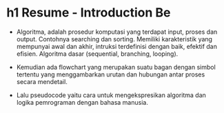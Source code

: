 # h1 Resume - Introduction Be



- Algoritma, adalah prosedur komputasi yang terdapat input, proses dan output. Contohnya searching dan sorting. Memiliki karakteristik yang mempunyai awal dan akhir, 
intruksi terdefinisi dengan baik, efektif dan efisien. Algoritma dasar (sequential, branching, looping).

- Kemudian ada flowchart yang merupakan suatu bagan dengan simbol tertentu yang menggambarkan urutan dan hubungan antar proses secara mendetail. 

- Lalu pseudocode yaitu cara untuk mengekspresikan algoritma dan logika pemrograman dengan bahasa manusia.

